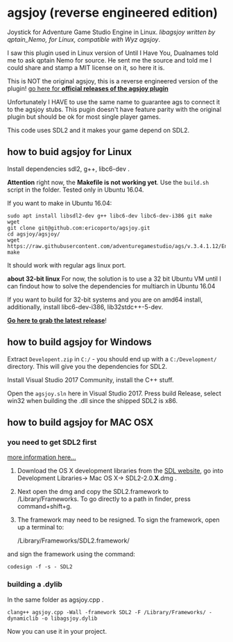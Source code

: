 # agsjoy (reverse engineered edition)
Joystick for Adventure Game Studio Engine in Linux. *libagsjoy written by qptain_Nemo, for Linux, compatible with Wyz agsjoy*.

I saw this plugin used in Linux version of Until I Have You, Dualnames told me to ask qptain Nemo for source. He sent me the source and told me I could share and stamp a MIT license on it, so here it is.

This is NOT the original agsjoy, this is a reverse engineered version of the plugin! [go here for **official releases of the agsjoy plugin**](http://www.adventuregamestudio.co.uk/forums/index.php?topic=41658.0)

Unfortunately I HAVE to use the same name to guarantee ags to connect it to the agsjoy stubs. 
This pugin doesn't have feature parity with the original plugin but should be ok for most single player games.

This code  uses SDL2 and it makes your game depend on SDL2.

## how to buid agsjoy for Linux

Install dependencies sdl2, g++, libc6-dev . 

**Attention** right now, the **Makefile is not working yet**. Use the `build.sh` script in the folder. Tested only in Ubuntu 16.04.

If you want to make in Ubuntu 16.04:

    sudo apt install libsdl2-dev g++ libc6-dev libc6-dev-i386 git make wget
    git clone git@github.com:ericoporto/agsjoy.git
    cd agsjoy/agsjoy/
    wget https://raw.githubusercontent.com/adventuregamestudio/ags/v.3.4.1.12/Engine/plugin/agsplugin.h
    make
    

It should work with regular ags linux port.

**about 32-bit linux** For now, the solution is to use a 32 bit Ubuntu VM until I can findout how to solve the dependencies for multiarch in Ubuntu 16.04

If you want to build for 32-bit systems and you are on amd64 install, additionally, install libc6-dev-i386, lib32stdc++-5-dev.


[**Go here to grab the latest release**](https://github.com/ericoporto/agsjoy/releases)!

## how to build agsjoy for Windows

Extract `Developent.zip` in `C:/` - you should end up with a `C:/Development/` directory. This will give you the dependencies for SDL2.

Install Visual Studio 2017 Community, install the C++ stuff.

Open the `agsjoy.sln` here in Visual Studio 2017. Press build Release, select win32 when building the .dll since the shipped SDL2 is x86. 


## how to build agsjoy for MAC OSX

### you need to get SDL2 first
[more information here...](http://lazyfoo.net/tutorials/SDL/01_hello_SDL/mac/index.php)

1. Download the OS X development libraries from the [SDL website](https://www.libsdl.org/download-2.0.php#source), go into Development Libraries-> Mac OS X-> SDL2-2.0.**X**.dmg . 

2. Next open the dmg and copy the SDL2.framework to /Library/Frameworks. To go directly to a path in finder, press command+shift+g.

3. The framework may need to be resigned. To sign the framework, open up a terminal to:


    /Library/Frameworks/SDL2.framework/

and sign the framework using the command:

    codesign -f -s - SDL2

### building a .dylib

In the same folder as agsjoy.cpp .

    clang++ agsjoy.cpp -Wall -framework SDL2 -F /Library/Frameworks/ -dynamiclib -o libagsjoy.dylib

Now you can use it in your project.

